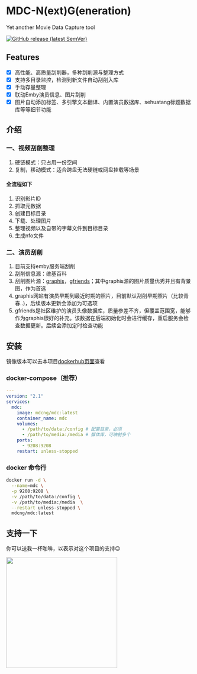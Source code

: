 # MDC-N(ext)G(eneration)
Yet another Movie Data Capture tool

[![GitHub release (latest SemVer)](https://img.shields.io/github/v/release/mdc-ng/mdc-ng?label=mdc-ng)](https://github.com/mdc-ng/mdc-ng/releases)

## Features
- [x] 高性能、高质量刮削器，多种刮削源与整理方式
- [x] 支持多目录监控，检测到新文件自动刮削入库
- [x] 手动存量整理
- [x] 联动Emby演员信息、图片刮削
- [x] 图片自动添加标签、多引擎文本翻译、内置演员数据库、sehuatang标题数据库等等细节功能

## 介绍
### 一、视频刮削整理
1. 硬链模式：只占用一份空间
2. 复制，移动模式：适合跨盘无法硬链或网盘挂载等场景

#### 全流程如下
1. 识别影片ID
2. 抓取元数据
3. 创建目标目录
4. 下载、处理图片
5. 整理视频以及自带的字幕文件到目标目录
6. 生成nfo文件

### 二、演员刮削
1. 目前支持emby服务端刮削
2. 刮削信息源：维基百科
3. 刮削图片源：[graphis](graphis.ne.jp)，[gfriends](https://github.com/gfriends/gfriends)；其中graphis源的图片质量优秀并且有背景图，作为首选
4. graphis网站有演员早期到最近时期的照片，目前默认刮削早期照片（比较青春..)，后续版本更新会添加为可选项
5. gfriends是社区维护的演员头像数据库，质量参差不齐，但覆盖范围宽，能够作为graphis很好的补充。该数据在后端初始化时会进行缓存，重启服务会检查数据更新。后续会添加定时检查功能

## 安装
镜像版本可以去本项目[dockerhub页面](https://hub.docker.com/r/mdcng/mdc)查看
### docker-compose（推荐）
```yaml
---
version: "2.1"
services:
  mdc:
    image: mdcng/mdc:latest
    container_name: mdc
    volumes:
      - /path/to/data:/config # 配置目录，必须
      - /path/to/media:/media # 媒体库，可映射多个
    ports:
      - 9208:9208
    restart: unless-stopped
```
### docker 命令行
```bash
docker run -d \
  --name=mdc \
  -p 9208:9208 \
  -v /path/to/data:/config \
  -v /path/to/media:/media  \
  --restart unless-stopped \
  mdcng/mdc:latest
```

## 支持一下
你可以送我一杯咖啡，以表示对这个项目的支持😉

<img src="https://user-images.githubusercontent.com/124132602/222636597-f8d48940-a528-41e8-9362-8d15f7517bf6.png" width="300" />
